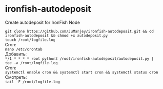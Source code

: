 # ironfish-autodeposit
Create autodeposit for IronFish Node

`git clone https://github.com/JuManjey/ironfish-autodeposit.git && cd ironfish-autodeposit && chmod +x autodeposit.py`  
`touch /root/logfile.log`  
Cron:  
`nano /etc/crontab`  
Добавить:  
`*/1 * * * * root python3 /root/ironfish-autodeposit/autodeposit.py | tee -a /root/logfile.log`  
Cron:  
`systemctl enable cron && systemctl start cron && systemctl status cron`  
Смотреть:  
`tail -F /root/logfile.log`  
